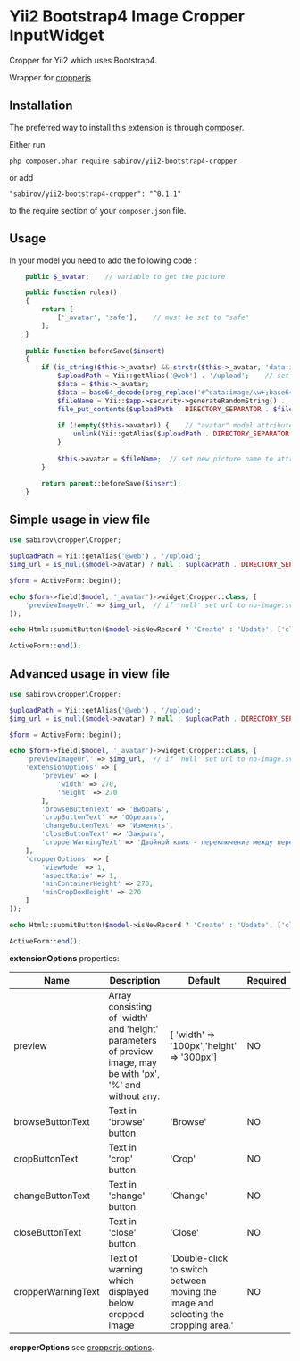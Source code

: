 Yii2 Bootstrap4 Image Cropper InputWidget 
==========================================

Cropper for Yii2 which uses Bootstrap4.

Wrapper for [cropperjs](https://github.com/fengyuanchen/cropperjs).


Installation
------------

The preferred way to install this extension is through [composer](http://getcomposer.org/download/).

Either run

```
php composer.phar require sabirov/yii2-bootstrap4-cropper
```

or add

```
"sabirov/yii2-bootstrap4-cropper": "^0.1.1"
```

to the require section of your `composer.json` file.


Usage
-----

In your model you need to add the following code  :

```php
    public $_avatar;    // variable to get the picture

    public function rules()
    {
        return [
            ['_avatar', 'safe'],    // must be set to "safe"
        ];
    }
    
    public function beforeSave($insert)
    {
        if (is_string($this->_avatar) && strstr($this->_avatar, 'data:image')) {
            $uploadPath = Yii::getAlias('@web') . '/upload';    // set a directory to save picture
            $data = $this->_avatar;
            $data = base64_decode(preg_replace('#^data:image/\w+;base64,#i', '', $data));
            $fileName = Yii::$app->security->generateRandomString() . '.png';   // generate picture name
            file_put_contents($uploadPath . DIRECTORY_SEPARATOR . $fileName, $data);
        
            if (!empty($this->avatar)) {    // "avatar" model attribute which stores picture name
                unlink(Yii::getAlias($uploadPath . DIRECTORY_SEPARATOR . $this->avatar));   // delete old picture
            }
            
            $this->avatar = $fileName;  // set new picture name to attribute
        }

        return parent::beforeSave($insert);
    }
```
Simple usage in view file
-----
```php
use sabirov\cropper\Cropper;

$uploadPath = Yii::getAlias('@web') . '/upload';
$img_url = is_null($model->avatar) ? null : $uploadPath . DIRECTORY_SEPARATOR . $model->avatar;

$form = ActiveForm::begin();

echo $form->field($model, '_avatar')->widget(Cropper::class, [
    'previewImageUrl' => $img_url,  // if 'null' set url to no-image.svg
]);

echo Html::submitButton($model->isNewRecord ? 'Create' : 'Update', ['class' => $model->isNewRecord ? 'btn btn-success' : 'btn btn-primary']);

ActiveForm::end();
```

Advanced usage in view file
-----
```php
use sabirov\cropper\Cropper;

$uploadPath = Yii::getAlias('@web') . '/upload';
$img_url = is_null($model->avatar) ? null : $uploadPath . DIRECTORY_SEPARATOR . $model->avatar;

$form = ActiveForm::begin();

echo $form->field($model, '_avatar')->widget(Cropper::class, [
    'previewImageUrl' => $img_url,  // if 'null' set url to no-image.svg
    'extensionOptions' => [
        'preview' => [
            'width' => 270,
            'height' => 270
        ],
        'browseButtonText' => 'Выбрать',
        'cropButtonText' => 'Обрезать',
        'changeButtonText' => 'Изменить',
        'closeButtonText' => 'Закрыть',
        'cropperWarningText' => 'Двойной клик - переключение между перемещением изображения и выбором области обрезки.'
    ],
    'cropperOptions' => [
        'viewMode' => 1,
        'aspectRatio' => 1,
        'minContainerHeight' => 270,
        'minCropBoxHeight' => 270
    ]
]);

echo Html::submitButton($model->isNewRecord ? 'Create' : 'Update', ['class' => $model->isNewRecord ? 'btn btn-success' : 'btn btn-primary']);

ActiveForm::end();
```

**extensionOptions** properties:

| Name     | Description       | Default |  Required   |
| --------|-----------------|-------|------|
|preview| Array consisting of 'width' and 'height' parameters of preview image, may be with 'px', '%' and without any.| [ 'width' => '100px','height' => '300px'] | NO
|browseButtonText|Text in 'browse' button.|'Browse'|NO|
|cropButtonText|Text in 'crop' button.|'Crop'|NO|
|changeButtonText|Text in 'change' button.|'Change'|NO|
|closeButtonText|Text in 'close' button.|'Close'|NO|
|cropperWarningText|Text of warning which displayed below cropped image|'Double-click to switch between moving the image and selecting the cropping area.'|NO|


**cropperOptions** see  [cropperjs options](https://github.com/fengyuanchen/cropperjs/blob/master/README.md#options).